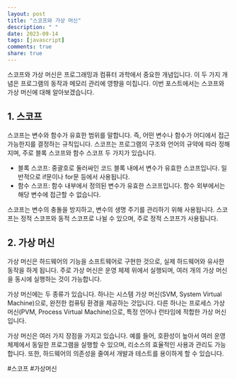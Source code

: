 ```yaml
---
layout: post
title: "스코프와 가상 머신"
description: " "
date: 2023-09-14
tags: [javascript]
comments: true
share: true
---
```


스코프와 가상 머신은 프로그래밍과 컴퓨터 과학에서 중요한 개념입니다. 이 두 가지 개념은 프로그램의 동작과 메모리 관리에 영향을 미칩니다. 이번 포스트에서는 스코프와 가상 머신에 대해 알아보겠습니다.

## 1. 스코프

스코프는 변수와 함수가 유효한 범위를 말합니다. 즉, 어떤 변수나 함수가 어디에서 접근 가능한지를 결정하는 규칙입니다. 스코프는 프로그램의 구조와 언어의 규약에 따라 정해지며, 주로 블록 스코프와 함수 스코프 두 가지가 있습니다.

- 블록 스코프: 중괄호로 둘러싸인 코드 블록 내에서 변수가 유효한 스코프입니다. 일반적으로 if문이나 for문 등에서 사용됩니다.
- 함수 스코프: 함수 내부에서 정의된 변수가 유효한 스코프입니다. 함수 외부에서는 해당 변수에 접근할 수 없습니다.

스코프는 변수의 충돌을 방지하고, 변수의 생명 주기를 관리하기 위해 사용됩니다. 스코프는 정적 스코프와 동적 스코프로 나뉠 수 있으며, 주로 정적 스코프가 사용됩니다.

## 2. 가상 머신

가상 머신은 하드웨어의 기능을 소프트웨어로 구현한 것으로, 실제 하드웨어와 유사한 동작을 하게 됩니다. 주로 가상 머신은 운영 체제 위에서 실행되며, 여러 개의 가상 머신을 동시에 실행하는 것이 가능합니다.

가상 머신에는 두 종류가 있습니다. 하나는 시스템 가상 머신(SVM, System Virtual Machine)으로, 완전한 컴퓨팅 환경을 제공하는 것입니다. 다른 하나는 프로세스 가상 머신(PVM, Process Virtual Machine)으로, 특정 언어나 런타임에 적합한 가상 머신입니다.

가상 머신은 여러 가지 장점을 가지고 있습니다. 예를 들어, 호환성이 높아서 여러 운영 체제에서 동일한 프로그램을 실행할 수 있으며, 리소스의 효율적인 사용과 관리도 가능합니다. 또한, 하드웨어의 의존성을 줄여서 개발과 테스트를 용이하게 할 수 있습니다.

#스코프 #가상머신